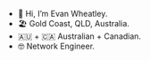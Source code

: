 - 👋 Hi, I’m Evan Wheatley.
- 🏖️ Gold Coast, QLD, Australia.
- 🇦🇺 + 🇨🇦 Australian + Canadian.
- 🤓 Network Engineer.